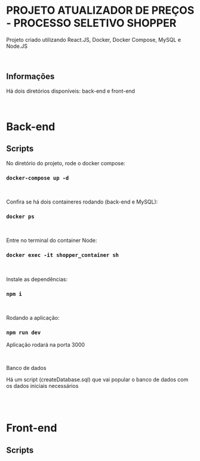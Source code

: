 # PROJETO ATUALIZADOR DE PREÇOS - PROCESSO SELETIVO SHOPPER
Projeto criado utilizando React.JS, Docker, Docker Compose, MySQL e Node.JS 

<br/>

## Informações

Há dois diretórios disponíveis: back-end e front-end

<br/>

# Back-end

## Scripts

No diretório do projeto, rode o docker compose:

### `docker-compose up -d`

<br/>

Confira se há dois containeres rodando (back-end e MySQL):

### `docker ps`

<br/>

Entre no terminal do container Node:

### `docker exec -it shopper_container sh`

<br/>

Instale as dependências:

### `npm i`

<br/>

Rodando a aplicação:

### `npm run dev`
Aplicação rodará na porta 3000

<br/>

Banco de dados

Há um script (createDatabase.sql) que vai popular o banco de dados com os dados iniciais necessários

<br/>

<br/>

# Front-end

## Scripts
